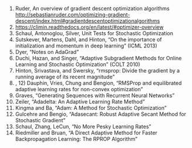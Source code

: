 1) Ruder, An overview of gradient descent optimization algorithms http://sebastianruder.com/optimizing-gradient-descent/index.html#gradientdescentoptimizationalgorithms
2) https://climin.readthedocs.org/en/latest/#optimizer-overview
3) Schaul, Antonoglou, Silver, Unit Tests for Stochastic Optimization
4) Sutskever, Martens, Dahl, and Hinton, “On the importance of initialization and momentum in deep learning” (ICML 2013)
5) Dyer, “Notes on AdaGrad”
6) Duchi, Hazan, and Singer, “Adaptive Subgradient Methods for Online Learning and Stochastic Optimization” (COLT 2010)
7) Hinton, Srivastava, and Swersky, “rmsprop: Divide the gradient by a running average of its recent magnitude”
8) , 12) Dauphin, Vries, Chung and Bengion, “RMSProp and equilibrated adaptive learning rates for non-convex optimization”
9) Graves, “Generating Sequences with Recurrent Neural Networks”
10) Zeiler, “Adadelta: An Adaptive Learning Rate Method”
11) Kingma and Ba, “Adam: A Method for Stochastic Optimization”
13) Gulcehre and Bengio, “Adasecant: Robust Adaptive Secant Method for Stochastic Gradient”
14) Schaul, Zhang, LeCun, “No More Pesky Learning Rates”
15) Riedmiller and Bruan, “A Direct Adaptive Method for Faster Backpropagation Learning: The RPROP Algorithm”
